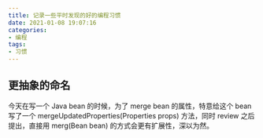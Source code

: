 ```yaml
---
title: 记录一些平时发现的好的编程习惯
date: 2021-01-08 19:07:16
categories:
- 编程
tags:
- 习惯
---
```


## 更抽象的命名

今天在写一个 Java bean 的时候，为了 merge bean 的属性，特意给这个 bean 写了一个 mergeUpdatedProperties(Properties props) 方法，同时 review 之后提出，直接用 merg(Bean bean) 的方式会更有扩展性，深以为然。

